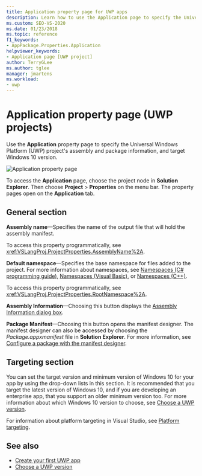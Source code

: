 ```yaml
---
title: Application property page for UWP apps
description: Learn how to use the Application page to specify the Universal Windows Platform (UWP) project's assembly and package information, and target Windows 10 version.
ms.custom: SEO-VS-2020
ms.date: 01/23/2018
ms.topic: reference
f1_keywords:
- AppPackage.Properties.Application
helpviewer_keywords:
- Application page [UWP project]
author: TerryGLee
ms.author: tglee
manager: jmartens
ms.workload:
- uwp
---
```

# Application property page (UWP projects)

Use the **Application** property page to specify the Universal Windows Platform (UWP) project's assembly and package information, and target Windows 10 version.

![Application property page](media/application-page-uwp.png)

To access the **Application** page, choose the project node in **Solution Explorer**. Then choose **Project** > **Properties** on the menu bar. The property pages open on the **Application** tab.

## General section

**Assembly name**&mdash;Specifies the name of the output file that will hold the assembly manifest.

To access this property programmatically, see <xref:VSLangProj.ProjectProperties.AssemblyName%2A>.

**Default namespace**&mdash;Specifies the base namespace for files added to the project. For more information about namespaces, see [Namespaces (C# programming guide)](/dotnet/csharp/programming-guide/namespaces/), [Namespaces (Visual Basic)](/dotnet/visual-basic/programming-guide/program-structure/namespaces), or [Namespaces (C++)](/cpp/cpp/namespaces-cpp).

To access this property programmatically, see <xref:VSLangProj.ProjectProperties.RootNamespace%2A>.

**Assembly Information**&mdash;Choosing this button displays the [Assembly Information dialog box](../../ide/reference/assembly-information-dialog-box.md).

**Package Manifest**&mdash;Choosing this button opens the manifest designer. The manifest designer can also be accessed by choosing the _Package.appxmanifest_ file in **Solution Explorer**. For more information, see [Configure a package with the manifest designer](/windows/msix/package/packaging-uwp-apps#configure-your-project).

## Targeting section

You can set the target version and minimum version of Windows 10 for your app by using the drop-down lists in this section. It is recommended that you target the latest version of Windows 10, and if you are developing an enterprise app, that you support an older minimum version too. For more information about which Windows 10 version to choose, see [Choose a UWP version](/windows/uwp/updates-and-versions/choose-a-uwp-version).

For information about platform targeting in Visual Studio, see [Platform targeting](/visualstudio/productinfo/vs2017-compatibility-vs#platform-targeting).

## See also

- [Create your first UWP app](/windows/uwp/get-started/your-first-app)
- [Choose a UWP version](/windows/uwp/updates-and-versions/choose-a-uwp-version)
